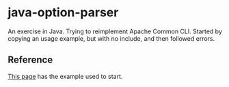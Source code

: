# java-option-parser

An exercise in Java.
Trying to reimplement Apache Common CLI.
Started by copying an usage example, but with no include, and then followed errors.

## Reference

[This page](https://commons.apache.org/proper/commons-cli/usage.html) has the example used to start.

